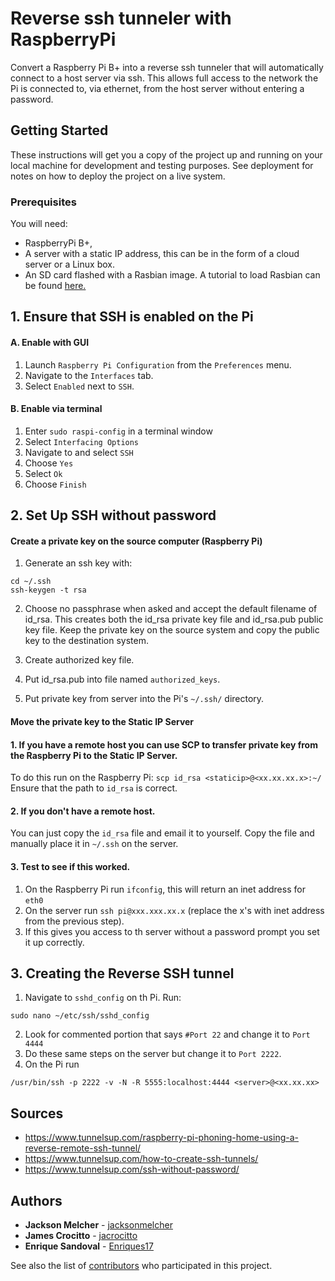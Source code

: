 # Reverse ssh tunneler with RaspberryPi


Convert a Raspberry Pi B+ into a reverse ssh tunneler that will automatically connect to a host server via ssh. This allows full access to the network the Pi is connected to, via ethernet, from the host server without entering a password.
## Getting Started

These instructions will get you a copy of the project up and running on your local machine for development and testing purposes. See deployment for notes on how to deploy the project on a live system.

### Prerequisites

You will need:
  * RaspberryPi B+,
  * A server with a static IP address, this can be in the form of a cloud server or a Linux box.
  * An SD card flashed with a Rasbian image. A tutorial to load Rasbian can be found [here.](https://www.raspberrypi.org/downloads/noobs/
 "Download NOOBS")

## 1.  Ensure that SSH is enabled on the Pi
  #### A. Enable with GUI
   1. Launch ``` Raspberry Pi Configuration ``` from the ``` Preferences ``` menu.
   2. Navigate to the ```Interfaces``` tab.
   3. Select ```Enabled``` next to ```SSH```.

  #### B. Enable via terminal
   1. Enter ```sudo raspi-config``` in a terminal window
   2. Select ```Interfacing Options```
   3. Navigate to and select ```SSH```
   4. Choose ```Yes```
   5. Select ```Ok```
   6. Choose ```Finish```

## 2. Set Up SSH without password

#### Create a private key on the source computer (Raspberry Pi)
  1. Generate an ssh key with:
  ```
  cd ~/.ssh
  ssh-keygen -t rsa
  ```
  2. Choose no passphrase when asked and accept the default filename of id_rsa. This creates both the id_rsa private key file and id_rsa.pub public key file. Keep the private key on the source system and copy the public key to the destination system.
  3. Create authorized key file.

  4. Put id_rsa.pub into file named ``` authorized_keys ```.

  5. Put private key from server into the Pi's ``` ~/.ssh/ ``` directory.

#### Move the private key to the Static IP Server
  #### 1. If you have a remote host you can use SCP to transfer private key from the Raspberry Pi to the Static IP Server.
   To do this run on the Raspberry Pi:
    ``` scp id_rsa <staticip>@<xx.xx.xx.x>:~/ ```
   Ensure that the path to ```id_rsa``` is correct.

  #### 2. If you don't have a remote host.
   You can just copy the ``` id_rsa ``` file and email it to yourself.
   Copy the file and manually place it in ``` ~/.ssh ``` on the server.

  #### 3. Test to see if this worked.
   1. On the Raspberry Pi run ``` ifconfig ```, this will return an inet address for ```eth0 ```
   2. On the server run ``` ssh pi@xxx.xxx.xx.x ``` (replace the x's with inet address from the previous step).
   3. If this gives you access to th server without a password prompt you set it up correctly.

## 3. Creating the Reverse SSH tunnel
 1. Navigate to ```sshd_config``` on th Pi. Run:
 ```
 sudo nano ~/etc/ssh/sshd_config
 ```
 2. Look for commented portion that says ```#Port 22``` and change it to ``` Port 4444 ```
 3. Do these same steps on the server but change it to ``` Port 2222 ```.
 4. On the Pi run
```
/usr/bin/ssh -p 2222 -v -N -R 5555:localhost:4444 <server>@<xx.xx.xx>
```

## Sources
* https://www.tunnelsup.com/raspberry-pi-phoning-home-using-a-reverse-remote-ssh-tunnel/
* https://www.tunnelsup.com/how-to-create-ssh-tunnels/
* https://www.tunnelsup.com/ssh-without-password/

## Authors

* **Jackson Melcher** - [jacksonmelcher](https://github.com/PurpleBooth)
* **James Crocitto** - [jacrocitto](https://github.com/jacrocitto)
* **Enrique Sandoval** - [Enriques17](https://github.com/enriques17)

See also the list of [contributors](https://github.com/enriques17/cs445/graphs/contributors) who participated in this project.
